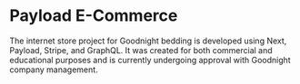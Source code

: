 # Payload E-Commerce 

The internet store project for Goodnight bedding is developed using Next, Payload, Stripe, and GraphQL. It was created for both commercial and educational purposes and is currently undergoing approval with Goodnight company management.

